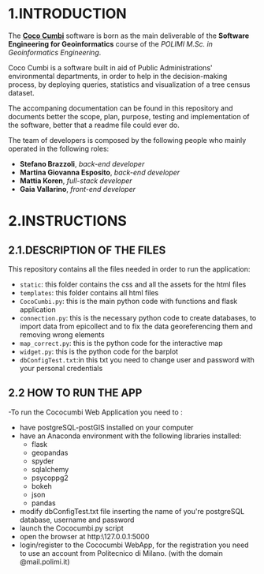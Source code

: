 # 1.INTRODUCTION

The <u><b>Coco Cumbi</b></u> software is born as the main deliverable of the <b>Software Engineering for Geoinformatics</b> course of the <i>POLIMI M.Sc. in Geoinformatics Engineering</i>.

Coco Cumbi is a software built in aid of Public Administrations' environmental departments, in order to help in the decision-making process, by deploying queries, statistics and visualization of a tree census dataset. 

The accompaning documentation can be found in this repository and documents better the scope, plan, purpose, testing and implementation of the software, better that a readme file could ever do.

The team of developers is composed by the following people who mainly operated in the following roles:
- <b>Stefano Brazzoli</b>, <i>back-end developer</i>
- <b>Martina Giovanna Esposito</b>, <i>back-end developer</i>
- <b>Mattia Koren</b>, <i>full-stack developer</i>
- <b>Gaia Vallarino</b>, <i>front-end developer</i>

# 2.INSTRUCTIONS

## 2.1.DESCRIPTION OF THE FILES
This repository contains all the files needed in order to run the application:
- `static`: this folder contains the css and all the assets for the html files
- `templates`: this folder contains all html files
- `CocoCumbi.py`: this is the main python code with functions and flask application
- `connection.py`: this is the necessary python code to create databases, to import data from epicollect and to fix the data georeferencing them and removing wrong                          elements
- `map_correct.py`: this is the python code for the interactive map
- `widget.py`: this is the python code for the barplot
- `dbConfigTest.txt`:in this txt you need to change user and password with your personal credentials
## 2.2 HOW TO RUN THE APP
-To run the Cococumbi Web Application you need to :
   - have postgreSQL-postGIS installed on your computer
   - have an Anaconda environment with the following libraries installed:
        - flask
        - geopandas
        - spyder 
        - sqlalchemy
        - psycoppg2
        - bokeh
        - json
        - pandas
   - modify dbConfigTest.txt file inserting the name of you're postgreSQL database, username and password
   - launch the Cococumbi.py script
   - open the browser at http:\127.0.0.1:5000
   - login/register to the Cococumbi WebApp, for the registration you need to use an account from Politecnico di Milano. (with the domain @mail.polimi.it)

